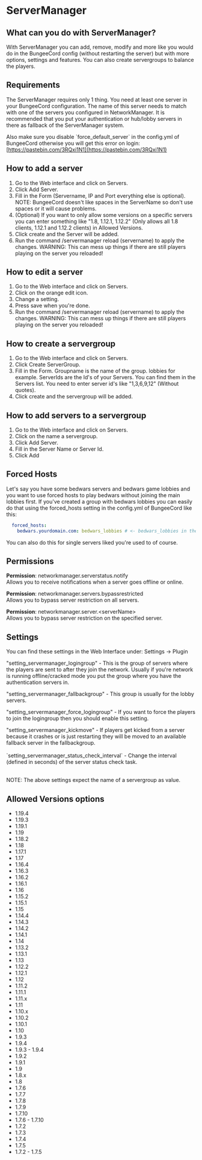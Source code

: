 # ServerManager

## What can you do with ServerManager?

With ServerManager you can add, remove, modify and more like you would do in the BungeeCord config (without restarting the server) but with more options, settings and features. You can also create servergroups to balance the players.

## Requirements

The ServerManager requires only 1 thing. You need at least one server in your BungeeCord configuration. The name of this server needs to match with one of the servers you configured in NetworkManager. It is recommended that you put your authentication or hub/lobby servers in there as fallback of the ServerManager system.

Also make sure you disable \`force\_default\_server\` in the config.yml of BungeeCord otherwise you will get this error on login: [https://pastebin.com/3RQxi1N1](https://pastebin.com/3RQxi1N1)

## How to add a server

1. Go to the Web interface and click on Servers.
2. Click Add Server.
3. Fill in the Form (Servername, IP and Port everything else is optional). NOTE: BungeeCord doesn't like spaces in the ServerName so don't use spaces or it will cause problems.
4. (Optional) If you want to only allow some versions on a specific servers you can enter something like "1.8, 1.12.1, 1.12.2" (Only allows all 1.8 clients, 1.12.1 and 1.12.2 clients) in Allowed Versions.
5. Click create and the Server will be added.
6. Run the command /servermanager reload (servername) to apply the changes. WARNING: This can mess up things if there are still players playing on the server you reloaded!

## How to edit a server

1. Go to the Web interface and click on Servers.
2. Click on the orange edit icon.
3. Change a setting.
4. Press save when you're done.
5. Run the command /servermanager reload (servername) to apply the changes. WARNING: This can mess up things if there are still players playing on the server you reloaded!

## How to create a servergroup

1. Go to the Web interface and click on Servers.
2. Click Create ServerGroup.
3. Fill in the Form. Groupname is the name of the group. lobbies for example. ServerIds are the Id's of your Servers. You can find them in the Servers list. You need to enter server id's like "1,3,6,9,12" (Without quotes).
4. Click create and the servergroup will be added.

## How to add servers to a servergroup

1. Go to the Web interface and click on Servers.
2. Click on the name a servergroup.
3. Click Add Server.
4. Fill in the Server Name or Server Id.
5. Click Add

## Forced Hosts

Let's say you have some bedwars servers and bedwars game lobbies and you want to use forced hosts to play bedwars without joining the main lobbies first. If you've created a group with bedwars lobbies you can easily do that using the forced\_hosts setting in the config.yml of BungeeCord like this:

```yaml
  forced_hosts:
    bedwars.yourdomain.com: bedwars_lobbies # <- bedwars_lobbies in the groupname I used in this example
```

You can also do this for single servers liked you're used to of course.

## Permissions

**Permission**: networkmanager.serverstatus.notify\
Allows you to receive notifications when a server goes offline or online.

**Permission**: networkmanager.servers.bypassrestricted\
Allows you to bypass server restriction on all servers.

**Permission**: networkmanager.server.\<serverName>\
Allows you to bypass server restriction on the specified server.

## Settings

You can find these settings in the Web Interface under: Settings -> Plugin

"setting\_servermanager\_logingroup" - This is the group of servers where the players are sent to after they join the network. Usually if you're network is running offline/cracked mode you put the group where you have the authentication servers in.

"setting\_servermanager\_fallbackgroup" - This group is usually for the lobby servers.&#x20;

"setting\_servermanager\_force\_logingroup" - If you want to force the players to join the logingroup then you should enable this setting.

"setting\_servermanager\_kickmove" - If players get kicked from a server because it crashes or is just restarting they will be moved to an available fallback server in the fallbackgroup.\
\
\`setting\_servermanager\_status\_check\_interval\`  - Change the interval (defined in seconds) of the server status check task.

\
NOTE: The above settings expect the name of a servergroup as value.

## Allowed Versions options

* 1.19.4
* 1.19.3
* 1.19.1
* 1.19
* 1.18.2
* 1.18
* 1.17.1
* 1.17
* 1.16.4
* 1.16.3
* 1.16.2
* 1.16.1
* 1.16
* 1.15.2
* 1.15.1
* 1.15
* 1.14.4
* 1.14.3
* 1.14.2
* 1.14.1
* 1.14
* 1.13.2
* 1.13.1
* 1.13
* 1.12.2
* 1.12.1
* 1.12
* 1.11.2
* 1.11.1
* 1.11.x
* 1.11
* 1.10.x
* 1.10.2
* 1.10.1
* 1.10
* 1.9.3
* 1.9.4
* 1.9.3 - 1.9.4
* 1.9.2
* 1.9.1
* 1.9
* 1.8.x
* 1.8
* 1.7.6
* 1.7.7
* 1.7.8
* 1.7.9
* 1.7.10
* 1.7.6 - 1.7.10
* 1.7.2
* 1.7.3
* 1.7.4
* 1.7.5
* 1.7.2 - 1.7.5
